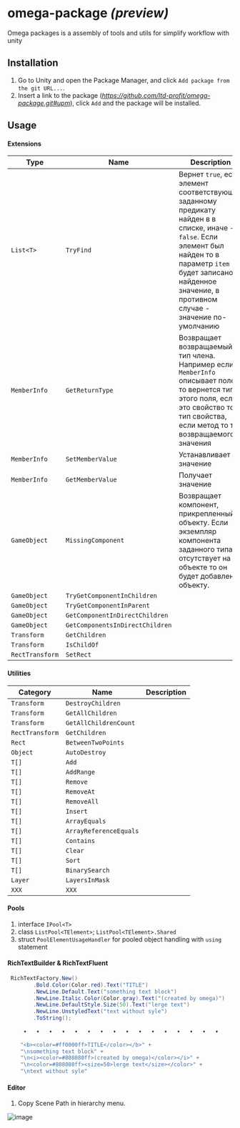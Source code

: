 # omega-package _(preview)_

Omega packages is a assembly of tools and utils for simplify workflow with unity

## Installation
1. Go to Unity and open the Package Manager, and click `Add package from the git URL...`.
2. Insert a link to the package (_https://github.com/ltd-profit/omega-package.git#upm_), click `Add` and the package will be installed.

## Usage 

#### Extensions
|Type|Name|Description|
|---|---|---|
|`List<T>`|`TryFind`| Вернет `true`, если элемент соответствующий заданному предикату найден в в списке, иначе - `false`. Если элемент был найден то в параметр `item` будет записано найденное значение, в противном случае - значение по-умолчанию|
|`MemberInfo`|`GetReturnType`| Возвращает возвращаемый тип члена. Например если `MemberInfo` описывает поле то вернется тип этого поля, если это свойство то тип свойства, если метод то тип возвращаемого значения|
|`MemberInfo`|`SetMemberValue`|Устанавливает значение|
|`MemberInfo`|`GetMemberValue`|Получает значение|
|`GameObject`|`MissingComponent`|Возвращает компонент, прикрепленный к объекту. Если экземпляр компонента заданного типа отсутствует на объекте то он будет добавлен к объекту.
|`GameObject`|`TryGetComponentInChildren`|
|`GameObject`|`TryGetComponentInParent`|
|`GameObject`|`GetComponentInDirectChildren`|
|`GameObject`|`GetComponentsInDirectChildren`|
|`Transform`|`GetChildren`|
|`Transform`|`IsChildOf`|
|`RectTransform`|`SetRect`|

#### Utilities
|Category|Name|Description|
|---|---|---|
|`Transform`|`DestroyChildren`||
|`Transform`|`GetAllChildren`||
|`Transform`|`GetAllChildrenCount`||
|`RectTransform`|`GetChildren`||
|`Rect`|`BetweenTwoPoints`||
|`Object`|`AutoDestroy`||
|`T[]`|`Add`||
|`T[]`|`AddRange`||
|`T[]`|`Remove`||
|`T[]`|`RemoveAt`||
|`T[]`|`RemoveAll`||
|`T[]`|`Insert`||
|`T[]`|`ArrayEquals`||
|`T[]`|`ArrayReferenceEquals`||
|`T[]`|`Contains`||
|`T[]`|`Clear`||
|`T[]`|`Sort`||
|`T[]`|`BinarySearch`||
|`Layer`|`LayersInMask`||
|`XXX`|`XXX`||

#### Pools
1. interface `IPool<T>`
2. class `ListPool<TElement>`; `ListPool<TElement>.Shared`
3. struct `PoolElementUsageHandler` for pooled object handling with `using` statement

#### RichTextBuilder & RichTextFluent 
```c#
 RichTextFactory.New()
        .Bold.Color(Color.red).Text("TITLE")
        .NewLine.Default.Text("something text block")
        .NewLine.Italic.Color(Color.gray).Text("(created by omega)")
        .NewLine.DefaultStyle.Size(50).Text("lerge text")
        .NewLine.UnstyledText("text without syle")
        .ToString();
    
     ▾   ▾   ▾   ▾   ▾   ▾   ▾   ▾   ▾   ▾   ▾   ▾   ▾   ▾   ▾   ▾
  
    "<b><color=#ff0000ff>TITLE</color></b>" +
    "\nsomething text block" +
    "\n<i><color=#808080ff>(created by omega)</color></i>" +
    "\n<color=#808080ff><size=50>lerge text</size></color>" +
    "\ntext without syle"
```
#### Editor
1. Copy Scene Path in hierarchy menu.

![image](https://user-images.githubusercontent.com/10897900/115564090-d1ab0a00-a2c0-11eb-91fb-f9b88e15658c.png)
